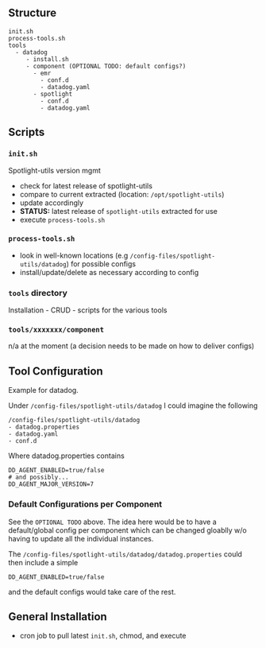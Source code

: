 ## Structure

```
init.sh
process-tools.sh
tools
  - datadog
     - install.sh
     - component (OPTIONAL TODO: default configs?)
       - emr
         - conf.d
         - datadog.yaml
       - spotlight
         - conf.d
         - datadog.yaml
```

## Scripts

### `init.sh`

Spotlight-utils version mgmt

- check for latest release of spotlight-utils
- compare to current extracted (location: `/opt/spotlight-utils`)
- update accordingly
- **STATUS:** latest release of `spotlight-utils` extracted for use
- execute `process-tools.sh`

### `process-tools.sh`

- look in well-known locations (e.g `/config-files/spotlight-utils/datadog`) for possible configs
- install/update/delete as necessary according to config

### `tools` directory

Installation - CRUD - scripts for the various tools

### `tools/xxxxxxx/component`

n/a at the moment (a decision needs to be made on how to deliver configs)

## Tool Configuration

Example for datadog.

Under `/config-files/spotlight-utils/datadog` I could imagine the following

```
/config-files/spotlight-utils/datadog
- datadog.properties
- datadog.yaml
- conf.d
```

Where datadog.properties contains

```shell
DD_AGENT_ENABLED=true/false
# and possibly...
DD_AGENT_MAJOR_VERSION=7
```

### Default Configurations per Component

See the `OPTIONAL TODO` above. The idea here would be to have a default/global config per component which can be changed gloablly w/o having to update all the individual instances.

The `/config-files/spotlight-utils/datadog/datadog.properties` could then include a simple 

```shell
DD_AGENT_ENABLED=true/false
```

and the default configs would take care of the rest.

## General Installation

- cron job to pull latest `init.sh`, chmod, and execute
